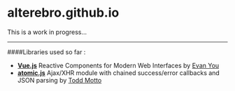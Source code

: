 # alterebro.github.io

This is a work in progress...

---
####Libraries used so far : 

- **[Vue.js](https://vuejs.org/)** Reactive Components for Modern Web Interfaces by [Evan You](http://evanyou.me/)
- **[atomic.js](https://github.com/toddmotto/atomic)** Ajax/XHR module with chained success/error callbacks and JSON parsing by [Todd Motto](https://toddmotto.com/)